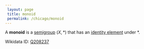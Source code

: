 ```yaml
---
 layout: page
 title: monoid
 permalink: /chicago/monoid
---
```

A **monoid** is a [semigroup](https://defsmath.github.io/DefsMath/semigroup) $(X,*)$ that has an [identity element](https://defsmath.github.io/DefsMath/identity_element) under $*$.

Wikidata ID: [Q208237](https://www.wikidata.org/wiki/Q208237)